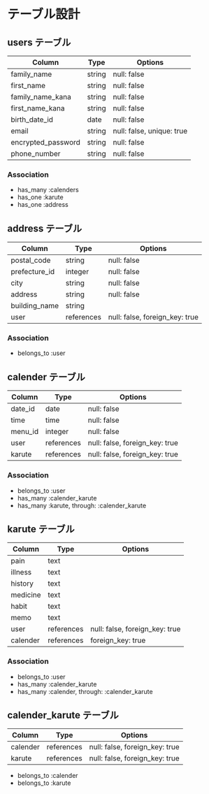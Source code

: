 # テーブル設計

## users テーブル

| Column             | Type    | Options                   |
| ------------------ | ------- | ------------------------- |
| family_name        | string  | null: false               |
| first_name         | string  | null: false               |
| family_name_kana   | string  | null: false               |
| first_name_kana    | string  | null: false               |
| birth_date_id      | date    | null: false               |
| email              | string  | null: false, unique: true |
| encrypted_password | string  | null: false               |
| phone_number       | string  | null: false               |

### Association

- has_many :calenders
- has_one :karute
- has_one :address

## address テーブル

| Column        | Type       | Options                        |
| ------------- | ---------- | ------------------------------ |
| postal_code   | string     | null: false                    |
| prefecture_id | integer    | null: false                    |
| city          | string     | null: false                    |
| address       | string     | null: false                    |
| building_name | string     |                                |
| user          | references | null: false, foreign_key: true |

### Association

- belongs_to :user

## calender テーブル
 
| Column        | Type       | Options                        |
| ------------- | ---------- | ------------------------------ |
| date_id       | date       | null: false                    |
| time          | time       | null: false                    |
| menu_id       | integer    | null: false                    |
| user          | references | null: false, foreign_key: true |
| karute        | references | null: false, foreign_key: true |

### Association

- belongs_to :user
- has_many :calender_karute
- has_many :karute, through: :calender_karute

## karute テーブル
 
| Column        | Type       | Options                        |
| ------------- | ---------- | ------------------------------ |
| pain          | text       |                                |
| illness       | text       |                                |
| history       | text       |                                |
| medicine      | text       |                                |
| habit         | text       |                                |
| memo          | text       |                                |
| user          | references | null: false, foreign_key: true |
| calender      | references | foreign_key: true              |


### Association

- belongs_to :user
- has_many :calender_karute
- has_many :calender, through: :calender_karute


## calender_karute テーブル

| Column        | Type       | Options                        |
| ------------- | ---------- | ------------------------------ |
| calender      | references | null: false, foreign_key: true |
| karute        | references | null: false, foreign_key: true |

- belongs_to :calender
- belongs_to :karute